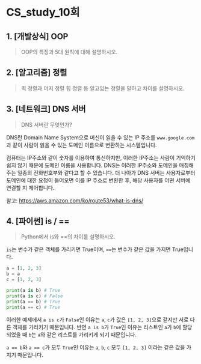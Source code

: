 # CS_study_10회

## 1. [개발상식] OOP

> OOP의 특징과 5대 원칙에 대해 설명하시오.



## 2. [알고리즘] 정렬

> 퀵 정렬과 머지 정렬 힙 정렬 등 알고있는 정렬을 말하고 차이를 설명하시오.



## 3. [네트워크] DNS 서버

> DNS 서버란 무엇인가?

DNS란 Domain Name System으로 머신이 읽을 수 있는 IP 주소를 `www.google.com`과 같이 사람이 읽을 수 있는 도메인 이름으로 변환하는 시스템입니다.

컴퓨터는 IP주소와 같이 숫자를 이용하여 통신하지만, 이러한 IP주소는 사람이 기억하기 쉽지 않기 때문에 도메인 이름을 사용합니다. DNS는 이러한 IP주소와 도메인을 매칭해주는 일종의 전화번호부와 같다고 할 수 있습니다. 더 나아가 DNS 서버는 사용자로부터 도메인에 대한 요청이 들어오면 이를 IP 주소로 변환한 후, 해당 사용자를 어떤 서버에 연결할 지 제어합니다.



참고: https://aws.amazon.com/ko/route53/what-is-dns/



## 4. [파이썬] is / ==

> Python에서 is와 ==의 차이를 설명하시오.

`is`는 변수가 같은 객체를 가리키면 True이며, `==`는 변수가 같은 값을 가지면 True입니다.

```python
a = [1, 2, 3]
b = a
c = [1, 2, 3]

print(a is b) # True
print(a is c) # False
print(a == b) # True
print(a == c) # True
```

이러한 예제에서 `a is c`가 `False`인 이유는 `a`, `c`가 값은 `[1, 2, 3]`으로 같지만 서로 다른 객체를 가리키기 때문입니다. 반면 `a is b`가 `True`인 이유는 리스트인 `a`가 `b`에 할당되었을 때 `b`는 `a`와 같은 리스트를 가리키게 되기 때문입니다.

`a == b`와 `a == c`가 모두 `True`인 이유는 `a`, `b`, `c` 모두 `[1, 2, 3]` 이라는 같은 값을 가지기 때문입니다.
